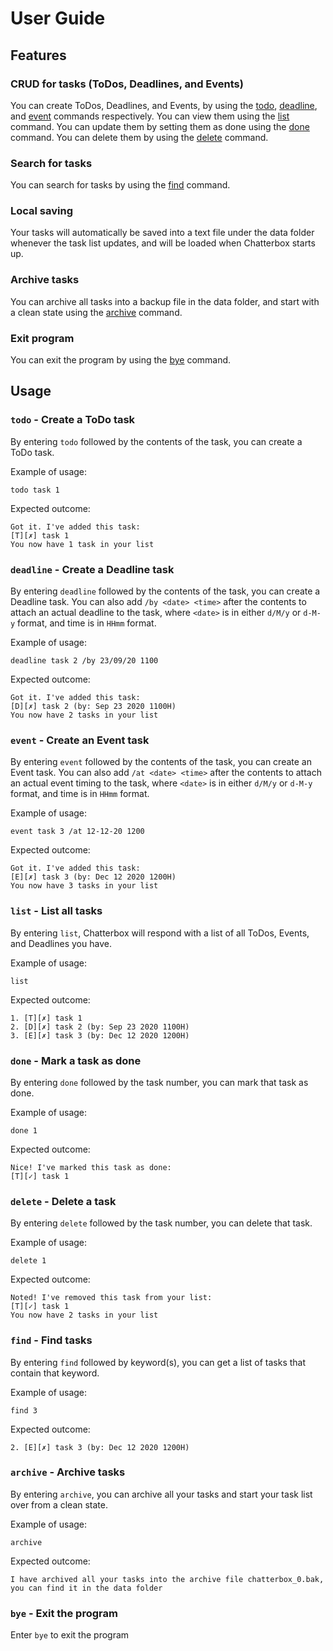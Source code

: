 # User Guide

## Features 

### CRUD for tasks (ToDos, Deadlines, and Events)
You can create ToDos, Deadlines, and Events, by using the [todo](#todo---create-a-todo-task), [deadline](#deadline---create-a-deadline-task), and [event](#event---create-an-event-task) commands respectively. You can view them using the [list](#list---list-all-tasks) command. You can update them by setting them as done using the [done](#done---mark-a-task-as-done) command. You can delete them by using the [delete](#delete---delete-a-task) command.

### Search for tasks
You can search for tasks by using the [find](#find---find-tasks) command.

### Local saving
Your tasks will automatically be saved into a text file under the data folder whenever the task list updates, and will be loaded when Chatterbox starts up.

### Archive tasks
You can archive all tasks into a backup file in the data folder, and start with a clean state using the [archive](#archive---archive-tasks) command.

### Exit program
You can exit the program by using the [bye](#bye---exit-the-program) command.

## Usage

### `todo` - Create a ToDo task

By entering `todo` followed by the contents of the task, you can create a ToDo task.

Example of usage:

`todo task 1`

Expected outcome:
 ```
 Got it. I've added this task:
 [T][✗] task 1
 You now have 1 task in your list
 ```
 
### `deadline` - Create a Deadline task

By entering `deadline` followed by the contents of the task, you can create a Deadline task. You can also add `/by <date> <time>` after the contents to attach an actual deadline to the task, where `<date>` is in either `d/M/y` or `d-M-y` format, and time is in `HHmm` format.

Example of usage:

`deadline task 2 /by 23/09/20 1100`

Expected outcome:
 ```
 Got it. I've added this task:
 [D][✗] task 2 (by: Sep 23 2020 1100H)
 You now have 2 tasks in your list
 ```

### `event` - Create an Event task

By entering `event` followed by the contents of the task, you can create an Event task. You can also add `/at <date> <time>` after the contents to attach an actual event timing to the task, where `<date>` is in either `d/M/y` or `d-M-y` format, and time is in `HHmm` format.

Example of usage:

`event task 3 /at 12-12-20 1200`

Expected outcome:
 ```
 Got it. I've added this task:
 [E][✗] task 3 (by: Dec 12 2020 1200H)
 You now have 3 tasks in your list
 ```

### `list` - List all tasks

By entering `list`, Chatterbox will respond with a list of all ToDos, Events, and Deadlines you have.

Example of usage:

`list`

Expected outcome:
 ```
 1. [T][✗] task 1
 2. [D][✗] task 2 (by: Sep 23 2020 1100H)
 3. [E][✗] task 3 (by: Dec 12 2020 1200H)
 ```

### `done` - Mark a task as done

By entering `done` followed by the task number, you can mark that task as done.

Example of usage:

`done 1`

Expected outcome:
 ```
 Nice! I've marked this task as done:
 [T][✓] task 1
 ```
 
### `delete` - Delete a task

By entering `delete` followed by the task number, you can delete that task.

Example of usage:

`delete 1`

Expected outcome:
 ```
 Noted! I've removed this task from your list:
 [T][✓] task 1
 You now have 2 tasks in your list
 ```
 
### `find` - Find tasks

By entering `find` followed by keyword(s), you can get a list of tasks that contain that keyword.

Example of usage:

`find 3`

Expected outcome:
 ```
 2. [E][✗] task 3 (by: Dec 12 2020 1200H)
 ```
 
### `archive` - Archive tasks

By entering `archive`, you can archive all your tasks and start your task list over from a clean state.

Example of usage:

`archive`

Expected outcome:
 ```
 I have archived all your tasks into the archive file chatterbox_0.bak, you can find it in the data folder
 ```
 
 ### `bye` - Exit the program
 
 Enter `bye` to exit the program
